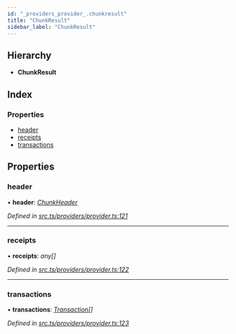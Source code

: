 ```yaml
---
id: "_providers_provider_.chunkresult"
title: "ChunkResult"
sidebar_label: "ChunkResult"
---
```


## Hierarchy

* **ChunkResult**

## Index

### Properties

* [header](_providers_provider_.chunkresult.md#header)
* [receipts](_providers_provider_.chunkresult.md#receipts)
* [transactions](_providers_provider_.chunkresult.md#transactions)

## Properties

###  header

• **header**: *[ChunkHeader](_providers_provider_.chunkheader.md)*

*Defined in [src.ts/providers/provider.ts:121](https://github.com/nearprotocol/nearlib/blob/de49029/src.ts/providers/provider.ts#L121)*

___

###  receipts

• **receipts**: *any[]*

*Defined in [src.ts/providers/provider.ts:122](https://github.com/nearprotocol/nearlib/blob/de49029/src.ts/providers/provider.ts#L122)*

___

###  transactions

• **transactions**: *[Transaction](_providers_provider_.transaction.md)[]*

*Defined in [src.ts/providers/provider.ts:123](https://github.com/nearprotocol/nearlib/blob/de49029/src.ts/providers/provider.ts#L123)*
